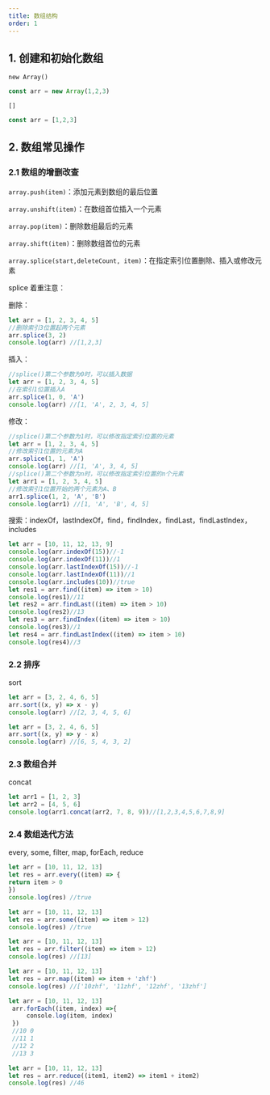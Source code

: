 ```yaml
---
title: 数组结构
order: 1 
---
```


## 1. 创建和初始化数组

`new Array()`

```js
const arr = new Array(1,2,3)
```

`[]`
```js
const arr = [1,2,3]
```

## 2. 数组常见操作

### 2.1 数组的增删改查

`array.push(item)`：添加元素到数组的最后位置

`array.unshift(item)`：在数组首位插入一个元素 

`array.pop(item)`：删除数组最后的元素

`array.shift(item)`：删除数组首位的元素

`array.splice(start,deleteCount, item)`：在指定索引位置删除、插入或修改元素

splice 着重注意：

删除：
```js
let arr = [1, 2, 3, 4, 5]
//删除索引3位置起两个元素
arr.splice(3, 2)
console.log(arr) //[1,2,3]
```

插入：
```js
//splice()第二个参数为0时，可以插入数据
let arr = [1, 2, 3, 4, 5]
//在索引1位置插入A
arr.splice(1, 0, 'A')
console.log(arr) //[1, 'A', 2, 3, 4, 5]
```

修改：
```js
//splice()第二个参数为1时，可以修改指定索引位置的元素
let arr = [1, 2, 3, 4, 5]
//修改索引1位置的元素为A
arr.splice(1, 1, 'A')
console.log(arr) //[1, 'A', 3, 4, 5]
//splice()第二个参数为n时，可以修改指定索引位置的n个元素
let arr1 = [1, 2, 3, 4, 5]
//修改索引1位置开始的两个元素为A、B
arr1.splice(1, 2, 'A', 'B')
console.log(arr1) //[1, 'A', 'B', 4, 5]
```

搜索：indexOf，lastIndexOf，find，findIndex，findLast，findLastIndex，includes

```js
let arr = [10, 11, 12, 13, 9]
console.log(arr.indexOf(15))//-1
console.log(arr.indexOf(11))//1
console.log(arr.lastIndexOf(15))//-1
console.log(arr.lastIndexOf(11))//1
console.log(arr.includes(10))//true
let res1 = arr.find((item) => item > 10)
console.log(res1)//11
let res2 = arr.findLast((item) => item > 10)
console.log(res2)//13
let res3 = arr.findIndex((item) => item > 10)
console.log(res3)//1
let res4 = arr.findLastIndex((item) => item > 10)
console.log(res4)//3
```

### 2.2 排序

sort

```js
let arr = [3, 2, 4, 6, 5]
arr.sort((x, y) => x - y)
console.log(arr) //[2, 3, 4, 5, 6]
```

```js
let arr = [3, 2, 4, 6, 5]
arr.sort((x, y) => y - x)
console.log(arr) //[6, 5, 4, 3, 2]
```

### 2.3 数组合并

concat

```js
let arr1 = [1, 2, 3]
let arr2 = [4, 5, 6]
console.log(arr1.concat(arr2, 7, 8, 9))//[1,2,3,4,5,6,7,8,9]
```

### 2.4 数组迭代方法

every, some, filter, map, forEach, reduce

```js
let arr = [10, 11, 12, 13]
let res = arr.every((item) => {
return item > 0
})
console.log(res) //true
```

```js
let arr = [10, 11, 12, 13]
let res = arr.some((item) => item > 12)
console.log(res) //true
```

```js
let arr = [10, 11, 12, 13]
let res = arr.filter((item) => item > 12)
console.log(res) //[13]
```

```js
let arr = [10, 11, 12, 13]
let res = arr.map((item) => item + 'zhf')
console.log(res) //['10zhf', '11zhf', '12zhf', '13zhf']
```

```js
let arr = [10, 11, 12, 13]
 arr.forEach((item, index) =>{
	 console.log(item, index)
 })
 //10 0
 //11 1
 //12 2
 //13 3
```

```js
let arr = [10, 11, 12, 13]
let res = arr.reduce((item1, item2) => item1 + item2)
console.log(res) //46
```
